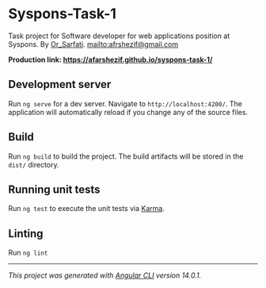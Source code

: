 # Syspons-Task-1

Task project for Soft­ware developer for web applic­a­tions position at Syspons. By [Or_Sarfati](https://www.orsarfati.com). [mailto:afrshezif@gmail.com](afrshezif@gmail.com)

**Production link: https://afarshezif.github.io/syspons-task-1/**

## Development server

Run `ng serve` for a dev server. Navigate to `http://localhost:4200/`. The application will automatically reload if you change any of the source files.

## Build

Run `ng build` to build the project. The build artifacts will be stored in the `dist/` directory.

## Running unit tests

Run `ng test` to execute the unit tests via [Karma](https://karma-runner.github.io).

## Linting

Run `ng lint`

---

*This project was generated with [Angular CLI](https://github.com/angular/angular-cli) version 14.0.1.*